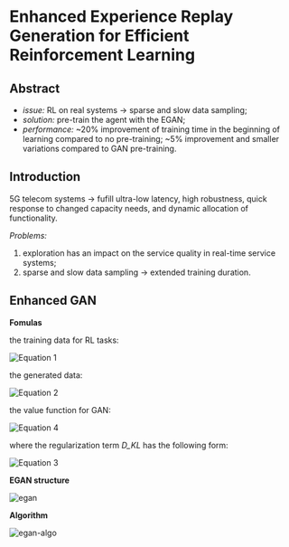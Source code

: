 # Enhanced Experience Replay Generation for Efficient Reinforcement Learning

## Abstract

- *issue:* RL on real systems -> sparse and slow data sampling;
- *solution:* pre-train the agent with the EGAN;
- *performance:* ~20% improvement of training time in the beginning of learning compared to no pre-training; ~5% improvement and smaller variations compared to GAN pre-training.

## Introduction

5G telecom systems -> fufill ultra-low latency, high robustness, quick response to changed capacity needs, and dynamic allocation of functionality.

*Problems:*

1. exploration has an impact on the service quality in real-time service systems;
2. sparse and slow data sampling -> extended training duration.

## Enhanced GAN

**Fomulas**

the training data for RL tasks:

![Equation 1](https://github.com/txzhao/Paper-Notes/blob/master/RL/fig/egan-eq1.PNG)

the generated data:

![Equation 2](https://github.com/txzhao/Paper-Notes/blob/master/RL/fig/egan-eq2.PNG)

the value function for GAN:

![Equation 4](https://github.com/txzhao/Paper-Notes/blob/master/RL/fig/egan-eq4.PNG)

where the regularization term *D\_KL* has the following form:

![Equation 3](https://github.com/txzhao/Paper-Notes/blob/master/RL/fig/egan-eq3.PNG)

**EGAN structure**

![egan](https://github.com/txzhao/Paper-Notes/blob/master/RL/fig/egan-struct.PNG)

**Algorithm**

![egan-algo](https://github.com/txzhao/Paper-Notes/blob/master/RL/fig/egan-pseudocode.PNG)


